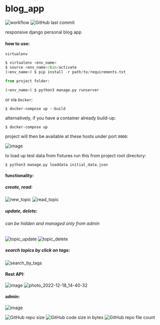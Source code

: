 # blog_app
![workflow](https://github.com/co01l3r/blog_app_dj/actions/workflows/django.yml/badge.svg)
![GitHub last commit](https://img.shields.io/github/last-commit/co01l3r/blog_app_dj)

responsive django personal blog app


#### how to use:
```virtualenv```
```python
$ virtualenv <env_name>
$ source <env_name>/bin/activate
(<env_name>) $ pip install -r path/to/requirements.txt

from project folder:

(<env_name>) $ python3 manage.py runserver
```

or via ```Docker```:

```shell
$ docker-compose up --build
```
alternatively, if you have a container already build-up:

```shell
$ docker-compose up
```
project will then be available at these hosts under port ```8000```:

![image](https://user-images.githubusercontent.com/25802489/208301942-dd07d8be-acc8-4a7a-baa9-130fa62e1fb2.png)


to load up test data from fixtures run this from project root directory:
```shell
$ python3 manage.py loaddata initial_data.json
```
#### functionality:

##### create, read:
![new_topic](https://user-images.githubusercontent.com/25802489/208301275-1826b78b-165a-4715-8834-3599c9f14481.gif)
![read_topic](https://user-images.githubusercontent.com/25802489/208301336-81084f46-b12d-4a7e-b9d0-67a4db39e962.gif)

##### update, delete:
###### can be hidden and managed only from admin
![topic_update](https://user-images.githubusercontent.com/25802489/208301367-820aad5f-4904-41eb-ad18-f2d2dd94881c.gif)
![topic_delete](https://user-images.githubusercontent.com/25802489/208301370-27c459ad-cf55-49f3-b99d-5e1f3a73c444.gif)

##### search topics by click on tags:
![search_by_tags](https://user-images.githubusercontent.com/25802489/208301406-ac47ddee-fdde-4a88-a172-cac7433f163f.gif)

#### Rest API:
![image](https://user-images.githubusercontent.com/25802489/208303429-e0b922be-fdf2-4020-a21b-7e8c0ff1b3c0.png)
![photo_2022-12-18_14-40-32](https://user-images.githubusercontent.com/25802489/208301533-26ddaa91-4d24-4c64-b39d-27b3dc70d29c.jpg)

#### admin:
![image](https://user-images.githubusercontent.com/25802489/208301701-a432f5c0-6ead-4729-839e-8335ce5262d8.png)

![GitHub repo size](https://img.shields.io/github/repo-size/co01l3r/blog_app_dj)
![GitHub code size in bytes](https://img.shields.io/github/languages/code-size/co01l3r/blog_app_dj)
![GitHub repo file count](https://img.shields.io/github/directory-file-count/co01l3r/blog_app_dj)

